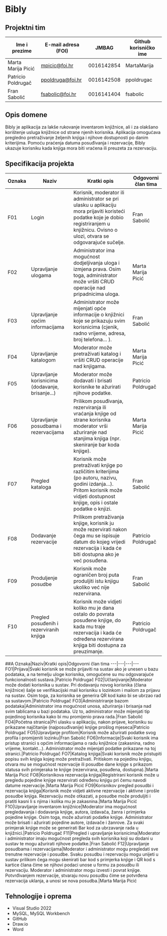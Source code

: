 # Bibly
## Projektni tim

Ime i prezime | E-mail adresa (FOI) | JMBAG | Github korisničko ime
------------  | ------------------- | ----- | ---------------------
Marta Marija Picić | mpicic@foi.hr | 0016142854 | MartaMarija
Patricio Poldrugač | ppoldruga@foi.hr | 0016142508 | ppoldrugac
Fran Sabolić | fsabolic@foi.hr | 0016141404 | fsabolic

## Opis domene
Bibly je aplikacija za lakše rukovanje inventarom knjižnice, ali i za olakšano korištenje usluga knjižnice od strane njenih korisnika. Aplikacija omogućava pregledno pretraživanje željenih knjiga i njihove dostupnosti po danim kriterijima. Pomoću praćenja datuma posuđivanja i rezervacije, Bibly ukazuje korisniku kada knjiga mora biti vraćena ili preuzeta za rezervaciju.
## Specifikacija projekta
Oznaka | Naziv | Kratki opis | Odgovorni član tima
------ | ----- | ----------- | -------------------
F01 | Login | Korisnik, moderator ili administrator se pri ulasku u aplikaciju mora prijaviti koristeći podatke koje je dobio registriranjem u knjižnicu. Ovisno o ulozi, otvara se odgovarajuće sučelje. | Fran Sabolić
F02 | Upravljanje ulogama | Administrator ima mogućnost dodjeljivanja uloga i izmjena prava. Osim toga, administrator može vršiti CRUD operacije nad pripadnicima uloga. | Marta Marija Picić
F03 |Upravljanje općim informacijama |Administrator može mijenjati opće informacije o knjižnici koje se prikazuju svim korisnicima (cjenik, radno vrijeme, adresa, broj telefona… ).| Fran Sabolić
F04 |Upravljanje katalogom |Moderator može pretraživati katalog i vršiti CRUD operacije nad knjigama.| Marta Marija Picić
F05 |Upravljanje korisnicima (dodavanje, brisanje...) |Moderator može dodavati i brisati korisnike te ažurirati njihove podatke.| Patricio Poldrugač
F06 |Upravljanje posudbama i rezervacijama |Prilikom posuđivanja, rezerviranja ili vraćanja knjige od strane korisnika moderator vrši ažuriranje nad stanjima knjiga (npr. skeniranje bar koda knjige). | Marta Marija Picić
F07 |Pregled kataloga |Korisnik može pretraživati knjige po različitim kriterijima (po autoru, nazivu, godini izdanja…). Pritom korisnik može vidjeti dostupnost knjige, opis i ostale podatke o knjizi.| Fran Sabolić
F08 |Dodavanje rezervacije |Prilikom pretraživanja knjige, korisnik ju može rezervirati nakon čega mu se ispisuje datum do kojeg vrijedi rezervacija i kada će biti dostupna ako je već posuđena.| Patricio Poldrugač
F09 |Produljenje posudbe |Korisnik može ograničen broj puta produljiti istu knjigu ukoliko već nije rezervirana.|Fran Sabolić
F10 | Pregled posuđenih i rezerviranih knjiga | Korisnik može vidjeti koliko mu je dana ostalo do povrata posuđene knjige, do kada mu traje rezervacija i kada će određena rezervirana knjiga biti dostupna za preuzimanje.|Patricio Poldrugač


##A
Oznaka|Naziv|Kratki opis|Odgovorni član tima
---|---|---|---
FO1|Prijava|Svaki korisnik se može prijaviti na sustav ako je unesen u bazu podataka, a na temelju uloge korisnika, omogućene su mu odgovarajuće funkcionalnosti sustava.|Patricio Poldrugač
F02|Učlanjivanje|Moderator može dodati korisnika u sustav. Pri dodavanju novog korisnika (člana knjižnice) šalje se verifikacijski mail korisniku s lozinkom i mailom za prijavu na sustav. Osim toga, za korisnika se generira QR kod kako bi se ubrzao rad sa sustavom.|Patricio Poldrugač
FO3|Administriranje bazom podataka|Administrator ima mogućnost unosa, ažuriranja i brisanja nad svim tablicama u bazi podataka. Uz to, administrator može mijenjati tip pojedinog korisnika kako bi mu promijenio prava rada.|Fran Sabolić
FO4|Početna stranica|Pri ulasku u aplikaciju, nakon prijave, korisniku su prikazane najčitanije (najposuđivanije) knjige prošlog mjeseca|Patricio Poldrugač
FO5|Upravljanje profilom|Korisnik može ažurirati podatke svog profila i promijeniti lozinku|Fran Sabolić
FO6|Informacije|Svaki korisnik ima pristup stranici s općim informacijama o radu knjižnice (zakasnina, radno vrijeme, kontakt…). Administrator može mijenjati podatke prikazane na toj stranici.|Patricio Poldrugač
FO7|Katalog knjiga|Svaki korisnik može pristupiti popisu svih knjiga kojeg može pretraživati. Pritiskom na pojedinu knjigu, otvara mu se mogućnost rezervacije ili posudbe dane knjige s prikazom statusa svih primjeraka te knjige (rezervirana, posuđena, dostupna).|Marta Marija Picić
FO8|Korisnikova rezervacija knjiga|Registrirani korisnik može u pregledu pojedine knjige rezervirati određenu knjigu pri čemu navodi datume rezervacije.|Marta Marija Picić
FO9|Korisnikov pregled posudbi i rezervacija knjiga|Korisnik može vidjeti aktivne rezervacije i aktivne i prošle posudbe knjiga. Rezervaciju može otkazati, a posudbe može produljiti i pratiti kasni li s njima i kolika mu je zakasnina.|Marta Marija Picić
F1O|Upravljanje inventarom knjižnice|Moderator ima mogućnost pregledavanja i dodavanja knjige, autora, izdavača, žanra i primjerka pojedine knjige. Osim toga, može ažurirati podatke knjige. Administrator može brisati i ažurirati pojedine autore, izdavače i žanrove. Za svaki primjerak knjige može se generirati Bar kod za ubrzavanje rada u knjižnici.|Patricio Poldrugač
F11|Pregled i upravljanje korisnicima|Moderator i administrator imaju mogućnost pregleda svih korisnika koji su dodani u sustav te mogu ažurirati njihove podatke.|Fran Sabolić
F12|Upravljanje posudbama i rezervacijama|Moderator i administrator mogu pregledati sve trenutne rezervacije i posudbe. Svaku posudbu i rezervaciju mogu unijeti u sustav prilikom čega mogu skenirati bar kod s primjerka knjige i QR kod s kartice člana čime se njihovi podaci unose u formu za posudbu ili rezervaciju. Moderator i administrator mogu izvesti i povrat knjige. Potvrđivanjem rezervacije, stvaraju novu posudbu čime se potvrđena rezervacija uklanja, a unosi se nova posudba.|Marta Marija Picić


## Tehnologije i oprema
- Visual Studio 2022
- MySQL, MySQL Workbench 
- GitHub
- Draw.io
- Word

